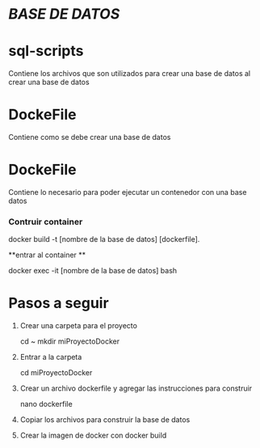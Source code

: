 # _BASE DE DATOS_

# sql-scripts 
Contiene los archivos que son utilizados para crear una base de datos al crear una base de datos

# DockeFile
Contiene como se debe crear una base de datos

# DockeFile
Contiene lo necesario para poder ejecutar un contenedor con una base datos

### Contruir container

docker build -t [nombre de la base de datos] [dockerfile].

**entrar al container **

docker exec -it [nombre de la base de datos] bash

# Pasos a seguir
1. Crear una carpeta para el proyecto 
    
    cd ~
    mkdir miProyectoDocker
    
2. Entrar a la carpeta

    cd miProyectoDocker

3. Crear un archivo dockerfile y agregar las instrucciones para construir

    nano dockerfile

4. Copiar los archivos para construir la base de datos
5. Crear la imagen de docker con docker build

